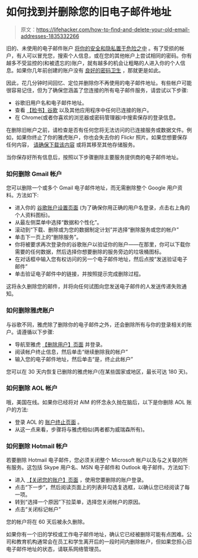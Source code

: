 # 如何找到并删除您的旧电子邮件地址

> 原文：<https://lifehacker.com/how-to-find-and-delete-your-old-email-addresses-1835332266>

旧的、未使用的电子邮件账户 [将你的安全和隐私置于危险之中](https://www.consumerreports.org/privacy/privacy-fix-search-and-destroy-old-email-accounts/) 。有了受损的帐户，有人可以冒充您，搜索个人信息，或在您的其他帐户上尝试相同的密码。你有越多不受监控的(和被遗忘的)账户，就有越多的机会让粗略的人进入你的个人信息。如果你几年前创建的账户没有 [良好的密码卫生](https://lifehacker.com/how-to-create-secure-passwords-that-arent-impossible-to-1825048324) ，那就更是如此。



因此，花几分钟时间回忆、定位并删除你不再使用的电子邮件地址。有些帐户可能很容易记住，但为了确保您涵盖了您连接的所有电子邮件服务，请尝试以下步骤:

*   谷歌旧用户名和电子邮件地址。
*   查看 [【脸书】](https://lifehacker.com/now-is-a-good-time-to-check-what-third-party-apps-you-h-1823863761)[谷歌](https://lifehacker.com/how-to-see-all-the-apps-that-have-access-to-your-google-1825453705) 以及其他应用程序中任何已连接的账户。
*   在 Chrome(或者你喜欢的浏览器或密码管理器)中搜索保存的登录信息。

在删除旧帐户之前，请检查是否有任何您将无法访问的已连接服务或数据文件。例如，如果你终止了你的雅虎账户，你也会失去你的 Flickr 照片。如果您想要保存任何内容， [请确保下载该内容](https://lifehacker.com/how-to-move-your-photos-from-flickr-to-another-service-1830307573) 或将其移至其他存储服务。

当你保存好所有信息后，按照以下步骤删除主要服务提供商的电子邮件地址。

### 如何删除 Gmail 帐户

您可以删除一个或多个 Gmail 电子邮件地址，而无需删除整个 Google 用户资料。方法如下:

*   进入你的 [谷歌账户设置页面](https://myaccount.google.com/) (为了确保你用正确的用户名登录，点击右上角的个人资料图标)。
*   从最左侧菜单中选择“数据和个性化”。
*   滚动到“下载、删除或为您的数据制定计划”并选择“删除服务或您的帐户”
*   单击下一页上的“删除服务”。
*   你将被要求再次登录你的谷歌账户以验证你的账户——在那里，你可以下载你需要的任何数据，然后选择你想要删除的服务旁边的垃圾桶图标。
*   在对话框中输入您有权访问的另一个电子邮件地址，然后点按“发送验证电子邮件”
*   单击验证电子邮件中的链接，并按照提示完成删除过程。

这将永久删除您的邮件，并将向任何试图向您发送电子邮件的人发送传递失败通知。

### 如何删除雅虎账户

与谷歌不同，雅虎除了删除你的电子邮件之外，还会删除所有与你的登录相关的账户。请遵循以下步骤:

*   导航至雅虎 [【删除用户】页面](https://login.yahoo.com/?done=https%3A%2F%2Fapi.login.yahoo.com%2Foauth2%2Frequest_auth%3Fclient_id%3Ddj0yJmk9YUdGa2ZvOXYwcXp0JmQ9WVdrOVkwZEZkVkZQTkdNbWNHbzlNQS0tJnM9Y29uc3VtZXJzZWNyZXQmeD02NA--%26scope%3Dgdpr-w%26redirect_uri%3Dhttps%253A%252F%252Fyahoo.mydashboard.oath.com%252Fcallback%252Fuser%26response_type%3Dcode%26language%3Den-US%26state%3DeyJ1c2VyX3JldHVybl9wYXRoIjoiL2RlbGV0ZS1teS1hY2NvdW50IiwidXNlcl9oaW50IjoidW5kZWZpbmVkIiwibm9uY2UiOiJmZTBiZmY0NmU0MmUwZWQ3ZDI5NzcxZjFmMjFhMDBjMiJ9%26src%3Dpd-yahoo%26.scrumb%3D0&src=pd-yahoo&crumb=jKsrZ62U8ys&redirect_uri=https%3A%2F%2Fyahoo.mydashboard.oath.com%2Fcallback%2Fuser&lang=en-US&client_id=dj0yJmk9YUdGa2ZvOXYwcXp0JmQ9WVdrOVkwZEZkVkZQTkdNbWNHbzlNQS0tJnM9Y29uc3VtZXJzZWNyZXQmeD02NA--&language=en-US) 并登录。
*   阅读帐户终止信息，然后单击“继续删除我的帐户”
*   输入您的电子邮件地址，然后单击“是，终止此帐户”

您可以在 30 天内恢复已删除的雅虎帐户(在某些国家或地区，最长可达 180 天)。

### 如何删除 AOL 帐户

哦，美国在线。如果你已经将对 AIM 的怀念永久抛在脑后，以下是你删除 AOL 账户的方法:

*   登录 AOL 的 [账户终止页面](https://login.aol.com/?done=https%3A%2F%2Fapi.login.aol.com%2Foauth2%2Frequest_auth%3Fclient_id%3Ddj0yJmk9a0dMSTFNQTlieXAwJmQ9WVdrOU1teEVVMHQ1TjJFbWNHbzlNQS0tJnM9Y29uc3VtZXJzZWNyZXQmeD00OQ--%26scope%3Dgdpr-w%26redirect_uri%3Dhttps%253A%252F%252Faol.mydashboard.oath.com%252Fcallback%252Fuser%26response_type%3Dcode%26language%3Den-US%26state%3DeyJ1c2VyX3JldHVybl9wYXRoIjoiL2RlbGV0ZS1teS1hY2NvdW50IiwidXNlcl9oaW50IjoidW5kZWZpbmVkIiwibm9uY2UiOiJkZDRiOTFhZGJjNGQzZWRjMmQ3M2EwYjI1NDNmMjU0YSJ9%26src%3Dpd-aol%26.scrumb%3D0&src=pd-aol&crumb=1YvOtEGzTev&redirect_uri=https%3A%2F%2Faol.mydashboard.oath.com%2Fcallback%2Fuser&lang=en-US&client_id=dj0yJmk9a0dMSTFNQTlieXAwJmQ9WVdrOU1teEVVMHQ1TjJFbWNHbzlNQS0tJnM9Y29uc3VtZXJzZWNyZXQmeD00OQ--&language=en-US) 。
*   从这一点来看，步骤将与雅虎相似(两者都为威瑞森所有)。

### 如何删除 Hotmail 帐户

若要删除 Hotmail 电子邮件，您必须关闭整个 Microsoft 帐户以及与之关联的所有服务。这包括 Skype 用户名、MSN 电子邮件和 Outlook 电子邮件。方法如下:

*   进入 [【关闭您的账户】页面](https://login.live.com/login.srf?wa=wsignin1.0&rpsnv=13&ct=1559931627&rver=6.7.6655.0&wp=SA_20MIN&wreply=https%3A%2F%2Faccount.live.com%2Fcloseaccount.aspx%3Fuaid%3Df3103ca62e54488d98bfc1ebe8c2a229&lc=1033&id=38936&mkt=en-US&uaid=f3103ca62e54488d98bfc1ebe8c2a229) ，使用您要删除的账户登录。
*   点击“下一步”，然后阅读页面上的列表并勾选复选框，以确认您已经阅读了每一项。
*   转到“选择一个原因”下拉菜单，选择您关闭帐户的原因。
*   点击“关闭标记帐户”

您的帐户将在 60 天后被永久删除。

如果你有一个旧的学校或工作电子邮件地址，确认它已经被删除可能有点困难。公司和教育机构通常会在员工和学生离开后的一段时间内删除帐户，但如果您担心旧电子邮件地址的状态，请联系网络管理员。
